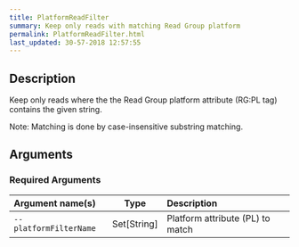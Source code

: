 ```yaml
---
title: PlatformReadFilter
summary: Keep only reads with matching Read Group platform
permalink: PlatformReadFilter.html
last_updated: 30-57-2018 12:57:55
---
```



## Description

Keep only reads where the the Read Group platform attribute (RG:PL tag) contains the given string.

 <p>Note: Matching is done by case-insensitive substring matching.</p>

## Arguments

### Required Arguments

| Argument name(s) | Type | Description |
| :--------------- | :--: | :------ |
| `--platformFilterName` | Set[String] | Platform attribute (PL) to match |


